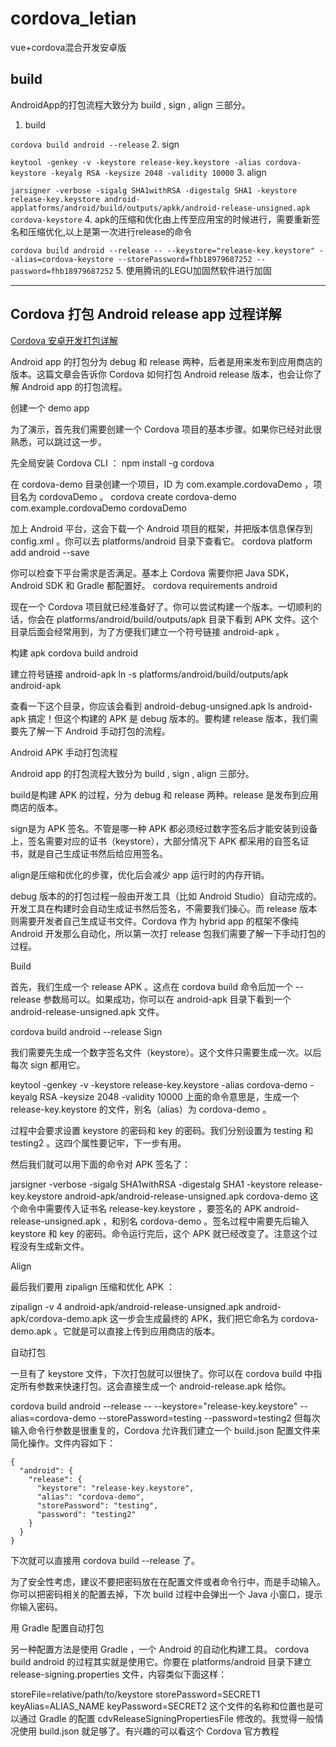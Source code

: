 # cordova_letian
vue+cordova混合开发安卓版
## build
AndroidApp的打包流程大致分为 build , sign , align 三部分。
1. build

  ` cordova build android --release `
2. sign

  ` keytool -genkey -v -keystore release-key.keystore -alias cordova-keystore -keyalg RSA -keysize 2048 -validity 10000 `
3. align

 ` jarsigner -verbose -sigalg SHA1withRSA -digestalg SHA1 -keystore release-key.keystore android-applatforms/android/build/outputs/apkk/android-release-unsigned.apk cordova-keystore `
4. apk的压缩和优化由上传至应用宝的时候进行，需要重新签名和压缩优化,以上是第一次进行release的命令

 ` cordova build android --release -- --keystore="release-key.keystore" --alias=cordova-keystore --storePassword=fhb18979687252 --password=fhb18979687252 `
5. 使用腾讯的LEGU加固然软件进行加固

----
## Cordova 打包 Android release app 过程详解

[Cordova 安卓开发打包详解](https://segmentfault.com/a/1190000005177715)

Android app 的打包分为 debug 和 release 两种，后者是用来发布到应用商店的版本。这篇文章会告诉你 Cordova 如何打包 Android release 版本，也会让你了解 Android app 的打包流程。

创建一个 demo app

为了演示，首先我们需要创建一个 Cordova 项目的基本步骤。如果你已经对此很熟悉，可以跳过这一步。

先全局安装 Cordova CLI ：
npm install -g cordova

在 cordova-demo 目录创建一个项目，ID 为 com.example.cordovaDemo ，项目名为 cordovaDemo 。
cordova create cordova-demo com.example.cordovaDemo cordovaDemo

加上 Android 平台，这会下载一个 Android 项目的框架，并把版本信息保存到 config.xml 。你可以去 platforms/android 目录下查看它。
cordova platform add android --save

你可以检查下平台需求是否满足。基本上 Cordova 需要你把 Java SDK， Android SDK 和 Gradle 都配置好。
cordova requirements android

现在一个 Cordova 项目就已经准备好了。你可以尝试构建一个版本。一切顺利的话，你会在 platforms/android/build/outputs/apk 目录下看到 APK 文件。这个目录后面会经常用到，为了方便我们建立一个符号链接 android-apk 。

构建 apk
cordova build android

建立符号链接 android-apk
ln -s platforms/android/build/outputs/apk android-apk

查看一下这个目录，你应该会看到 android-debug-unsigned.apk
ls android-apk
搞定！但这个构建的 APK 是 debug 版本的。要构建 release 版本，我们需要先了解一下 Android 手动打包的流程。

Android APK 手动打包流程

Android app 的打包流程大致分为 build , sign , align 三部分。

build是构建 APK 的过程，分为 debug 和 release 两种。release 是发布到应用商店的版本。

sign是为 APK 签名。不管是哪一种 APK 都必须经过数字签名后才能安装到设备上，签名需要对应的证书（keystore），大部分情况下 APK 都采用的自签名证书，就是自己生成证书然后给应用签名。

align是压缩和优化的步骤，优化后会减少 app 运行时的内存开销。

debug 版本的的打包过程一般由开发工具（比如 Android Studio）自动完成的。开发工具在构建时会自动生成证书然后签名，不需要我们操心。而 release 版本则需要开发者自己生成证书文件。Cordova 作为 hybrid app 的框架不像纯 Android 开发那么自动化，所以第一次打 release 包我们需要了解一下手动打包的过程。

Build

首先，我们生成一个 release APK 。这点在 cordova build 命令后加一个 --release 参数局可以。如果成功，你可以在 android-apk 目录下看到一个 android-release-unsigned.apk 文件。

cordova build android --release
Sign

我们需要先生成一个数字签名文件（keystore）。这个文件只需要生成一次。以后每次 sign 都用它。

keytool -genkey -v -keystore release-key.keystore -alias cordova-demo -keyalg RSA -keysize 2048 -validity 10000
上面的命令意思是，生成一个 release-key.keystore 的文件，别名（alias）为 cordova-demo 。

过程中会要求设置 keystore 的密码和 key 的密码。我们分别设置为 testing 和 testing2 。这四个属性要记牢，下一步有用。

然后我们就可以用下面的命令对 APK 签名了：

jarsigner -verbose -sigalg SHA1withRSA -digestalg SHA1 -keystore release-key.keystore android-apk/android-release-unsigned.apk cordova-demo
这个命令中需要传入证书名 release-key.keystore ，要签名的 APK android-release-unsigned.apk ，和别名 cordova-demo 。签名过程中需要先后输入 keystore 和 key 的密码。命令运行完后，这个 APK 就已经改变了。注意这个过程没有生成新文件。

Align

最后我们要用 zipalign 压缩和优化 APK ：

zipalign -v 4 android-apk/android-release-unsigned.apk android-apk/cordova-demo.apk
这一步会生成最终的 APK，我们把它命名为 cordova-demo.apk 。它就是可以直接上传到应用商店的版本。

自动打包

一旦有了 keystore 文件，下次打包就可以很快了。你可以在 cordova build 中指定所有参数来快速打包。这会直接生成一个 android-release.apk 给你。

cordova build android --release -- --keystore="release-key.keystore" --alias=cordova-demo --storePassword=testing --password=testing2
但每次输入命令行参数是很重复的，Cordova 允许我们建立一个 build.json 配置文件来简化操作。文件内容如下：
```
{
  "android": {
    "release": {
      "keystore": "release-key.keystore",
      "alias": "cordova-demo",
      "storePassword": "testing",
      "password": "testing2"
    }
  }
}
```
下次就可以直接用 cordova build --release 了。

为了安全性考虑，建议不要把密码放在在配置文件或者命令行中，而是手动输入。你可以把密码相关的配置去掉，下次 build 过程中会弹出一个 Java 小窗口，提示你输入密码。

用 Gradle 配置自动打包

另一种配置方法是使用 Gradle ，一个 Android 的自动化构建工具。 cordova build android 的过程其实就是使用它。你要在 platforms/android 目录下建立 release-signing.properties 文件，内容类似下面这样：

storeFile=relative/path/to/keystore
storePassword=SECRET1
keyAlias=ALIAS_NAME
keyPassword=SECRET2
这个文件的名称和位置也是可以通过 Gradle 的配置 cdvReleaseSigningPropertiesFile 修改的。我觉得一般情况使用 build.json 就足够了。有兴趣的可以看这个 Cordova 官方教程
